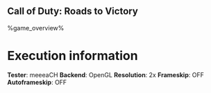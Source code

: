 ## Call of Duty: Roads to Victory

%game_overview%

# Execution information

**Tester**: meeeaCH
**Backend**: OpenGL
**Resolution**: 2x
**Frameskip**: OFF
**Autoframeskip**: OFF